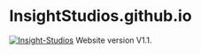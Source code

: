 # InsightStudios.github.io
[![Insight-Studios](https://img.shields.io/badge/Insight--Studios-Visit-blue)](https://insight-studios.co.uk)
Website version V1.1.
